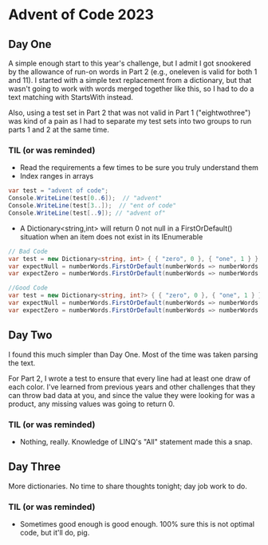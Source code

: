# Advent of Code 2023

## Day One

A simple enough start to this year's challenge, but I admit I got snookered by the allowance of run-on words in Part 2 (e.g., oneleven is valid for both 1 and 11). I started with a simple text replacement from a dictionary, but that wasn't going to work with words merged together like this, so I had to do a text matching with StartsWith instead.

Also, using a test set in Part 2 that was not valid in Part 1 ("eightwothree") was kind of a pain as I had to separate my test sets into two groups to run parts 1 and 2 at the same time.

### TIL (or was reminded)

- Read the requirements a few times to be sure you truly understand them
- Index ranges in arrays

```cs
var test = "advent of code";
Console.WriteLine(test[0..6]);  // "advent"
Console.WriteLine(test[3..]);  // "ent of code"
Console.WriteLine(test[..9]); // "advent of"
```

- A Dictionary<string,int> will return 0 not null in a FirstOrDefault() situation when an item does not exist in its IEnumerable

```cs
// Bad Code
var test = new Dictionary<string, int> { { "zero", 0 }, { "one", 1 } };
var expectNull = numberWords.FirstOrDefault(numberWords => numberWords.Key == "bbb").Value; // Expect null, returns 0, as the default value of an int is zero
var expectZero = numberWords.FirstOrDefault(numberWords => numberWords.Key == "zero").Value; // Returns 0

//Good Code
var test = new Dictionary<string, int?> { { "zero", 0 }, { "one", 1 } }; // Note the nullabe int
var expectNull = numberWords.FirstOrDefault(numberWords => numberWords.Key == "bbb").Value; // Expect null, returns null, as the default value of an int? is null
var expectZero = numberWords.FirstOrDefault(numberWords => numberWords.Key == "zero").Value; // Returns 0

```

## Day Two

I found this much simpler than Day One. Most of the time was taken parsing the text.

For Part 2, I wrote a test to ensure that every line had at least one draw of each color. I've learned from previous years and other challenges that they can throw bad data at you, and since the value they were looking for was a product, any missing values was going to return 0.

### TIL (or was reminded)

- Nothing, really. Knowledge of LINQ's "All" statement made this a snap.

## Day Three

More dictionaries. No time to share thoughts tonight; day job work to do.

### TIL (or was reminded)

- Sometimes good enough is good enough. 100% sure this is not optimal code, but it'll do, pig.
